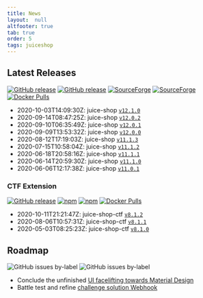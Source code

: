 ```yaml
---
title: News
layout:  null
altfooter: true
tab: true
order: 5
tags: juiceshop
---
```


## Latest Releases

[![GitHub release](https://img.shields.io/github/release/bkimminich/juice-shop.svg)](https://github.com/bkimminich/juice-shop/releases/latest)
[![GitHub release](https://img.shields.io/github/downloads/bkimminich/juice-shop/total.svg)](https://github.com/bkimminich/juice-shop/releases/latest)
[![SourceForge](https://img.shields.io/sourceforge/dm/juice-shop?label=sourceforge%20downloads)](https://sourceforge.net/projects/juice-shop/)
[![SourceForge](https://img.shields.io/sourceforge/dt/juice-shop?label=sourceforge%20downloads)](https://sourceforge.net/projects/juice-shop/)
[![Docker Pulls](https://img.shields.io/docker/pulls/bkimminich/juice-shop.svg)](https://hub.docker.com/r/bkimminich/juice-shop)

<!-- next:juice-shop -->
* 2020-10-03T14:09:30Z: juice-shop [`v12.1.0`](https://github.com/bkimminich/juice-shop/releases/tag/v12.1.0)
* 2020-09-14T08:47:25Z: juice-shop [`v12.0.2`](https://github.com/bkimminich/juice-shop/releases/tag/v12.0.2)
* 2020-09-10T06:35:49Z: juice-shop
  [`v12.0.1`](https://github.com/bkimminich/juice-shop/releases/tag/v12.0.1)
* 2020-09-09T13:53:32Z: juice-shop
  [`v12.0.0`](https://github.com/bkimminich/juice-shop/releases/tag/v12.0.0)
* 2020-08-12T17:19:03Z: juice-shop
  [`v11.1.3`](https://github.com/bkimminich/juice-shop/releases/tag/v11.1.3)
* 2020-07-15T10:58:04Z: juice-shop
  [`v11.1.2`](https://github.com/bkimminich/juice-shop/releases/tag/v11.1.2)
* 2020-06-18T20:58:16Z: juice-shop
  [`v11.1.1`](https://github.com/bkimminich/juice-shop/releases/tag/v11.1.1)
* 2020-06-14T20:59:30Z: juice-shop
  [`v11.1.0`](https://github.com/bkimminich/juice-shop/releases/tag/v11.1.0)
* 2020-06-06T12:17:38Z: juice-shop
  [`v11.0.1`](https://github.com/bkimminich/juice-shop/releases/tag/v11.0.1)

### CTF Extension

[![GitHub release](https://img.shields.io/github/release/bkimminich/juice-shop-ctf.svg)](https://github.com/bkimminich/juice-shop-ctf/releases/latest)
[![npm](https://img.shields.io/npm/dm/juice-shop-ctf-cli.svg)](https://www.npmjs.com/package/juice-shop-ctf-cli)
[![npm](https://img.shields.io/npm/dt/juice-shop-ctf-cli.svg)](https://www.npmjs.com/package/juice-shop-ctf-cli)
[![Docker Pulls](https://img.shields.io/docker/pulls/bkimminich/juice-shop-ctf.svg)](https://hub.docker.com/r/bkimminich/juice-shop-ctf)

<!-- next:juice-shop-ctf -->
* 2020-10-11T21:21:47Z: juice-shop-ctf [`v8.1.2`](https://github.com/bkimminich/juice-shop-ctf/releases/tag/v8.1.2)
* 2020-08-06T10:57:31Z: juice-shop-ctf
  [`v8.1.1`](https://github.com/bkimminich/juice-shop-ctf/releases/tag/v8.1.1)
* 2020-05-03T08:25:23Z: juice-shop-ctf
  [`v8.1.0`](https://github.com/bkimminich/juice-shop-ctf/releases/tag/v8.1.0)

## Roadmap

![GitHub issues by-label](https://img.shields.io/github/issues/bkimminich/juice-shop/help%20wanted.svg)
![GitHub issues by-label](https://img.shields.io/github/issues/bkimminich/juice-shop/good%20first%20issue.svg)


* Conclude the unfinished
  [UI facelifting towards Material Design](https://github.com/bkimminich/juice-shop/issues/1276)
* Battle test and refine
  [challenge solution Webhook](https://github.com/bkimminich/pwning-juice-shop/blob/develop/appendix/integration.md#challenge-solution-webhook)

